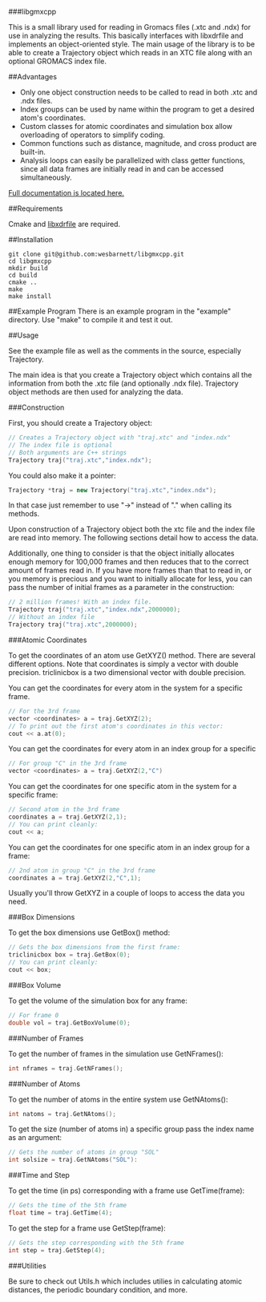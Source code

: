###libgmxcpp

This is a small library used for reading in Gromacs files (.xtc and .ndx) for
use in analyzing the results. This basically interfaces with libxdrfile and
implements an object-oriented style. The main usage of the library is to be able
to create a Trajectory object which reads in an XTC file along with an optional
GROMACS index file. 

##Advantages

* Only one object construction needs to be called to read in both .xtc and .ndx
  files.
* Index groups can be used by name within the program to get a desired atom's
  coordinates.
* Custom classes for atomic coordinates and simulation box allow overloading of
  operators to simplify coding.
* Common functions such as distance, magnitude, and cross product are built-in.
* Analysis loops can easily be parallelized with class getter functions, since
  all data frames are initially read in and can be accessed simultaneously.

[Full documentation is located here.](http://wesbarnett.github.io/libgmxcpp)

##Requirements

Cmake and [libxdrfile](ftp://ftp.gromacs.org/pub/contrib/xdrfile-1.1.1.tar.gz) are required.

##Installation

````
git clone git@github.com:wesbarnett/libgmxcpp.git
cd libgmxcpp
mkdir build
cd build
cmake ..
make
make install
````

##Example Program
There is an example program in the "example" directory. Use "make" to compile it
and test it out.

##Usage

See the example file as well as the comments in the source, especially
Trajectory.

The main idea is that you create a Trajectory object which contains all the
information from both the .xtc file (and optionally .ndx file). Trajectory
object methods are then used for analyzing the data.

###Construction

First, you should create a Trajectory object:

````c++
// Creates a Trajectory object with "traj.xtc" and "index.ndx"
// The index file is optional
// Both arguments are C++ strings
Trajectory traj("traj.xtc","index.ndx");
````

You could also make it a pointer:

````c++
Trajectory *traj = new Trajectory("traj.xtc","index.ndx");
````

In that case just remember to use "->" instead of "." when calling its methods.

Upon construction of a Trajectory object both the xtc file and the index file
are read into memory. The following sections detail how to access the data.

Additionally, one thing to consider is that the object initially allocates
enough memory for 100,000 frames and then reduces that to the correct amount of
frames read in. If you have more frames than that to read in, or you memory is
precious and you want to initially allocate for less, you can pass the number of
initial frames as a parameter in the construction:

````c++
// 2 million frames! With an index file.
Trajectory traj("traj.xtc","index.ndx",2000000);
// Without an index file
Trajectory traj("traj.xtc",2000000);
````

###Atomic Coordinates

To get the coordinates of an atom use GetXYZ() method. There are several
different options. Note that coordinates is simply a vector with double
precision. triclinicbox is a two dimensional vector with double precision.

You can get the coordinates for every atom in the system for a specific frame.

````c++
// For the 3rd frame
vector <coordinates> a = traj.GetXYZ(2);
// To print out the first atom's coordinates in this vector:
cout << a.at(0);
````

You can get the coordinates for every atom in an index group for a specific

````c++
// For group "C" in the 3rd frame
vector <coordinates> a = traj.GetXYZ(2,"C")
````

You can get the coordinates for one specific atom in the system for a specific
frame:

````c++
// Second atom in the 3rd frame
coordinates a = traj.GetXYZ(2,1);
// You can print cleanly:
cout << a;
````

You can get the coordinates for one specific atom in an index group for a frame:

````c++
// 2nd atom in group "C" in the 3rd frame
coordinates a = traj.GetXYZ(2,"C",1);
````

Usually you'll throw GetXYZ in a couple of loops to access the data you need.

###Box Dimensions

To get the box dimensions use GetBox() method:

````c++
// Gets the box dimensions from the first frame:
triclinicbox box = traj.GetBox(0);
// You can print cleanly:
cout << box;
````

###Box Volume

To get the volume of the simulation box for any frame:

````c++
// For frame 0
double vol = traj.GetBoxVolume(0);
````

###Number of Frames

To get the number of frames in the simulation use GetNFrames():

````c++
int nframes = traj.GetNFrames();
````

###Number of Atoms

To get the number of atoms in the entire system use GetNAtoms():

````c++
int natoms = traj.GetNAtoms();
````

To get the size (number of atoms in) a specific group pass the index name as an
argument:

````c++
// Gets the number of atoms in group "SOL"
int solsize = traj.GetNAtoms("SOL"):
````

###Time and Step

To get the time (in ps) corresponding with a frame use GetTime(frame):

````c++
// Gets the time of the 5th frame
float time = traj.GetTime(4);
````

To get the step for a frame use GetStep(frame):
````c++
// Gets the step corresponding with the 5th frame
int step = traj.GetStep(4);
````

###Utilities

Be sure to check out Utils.h which includes utilies in calculating atomic
distances, the periodic boundary condition, and more.
